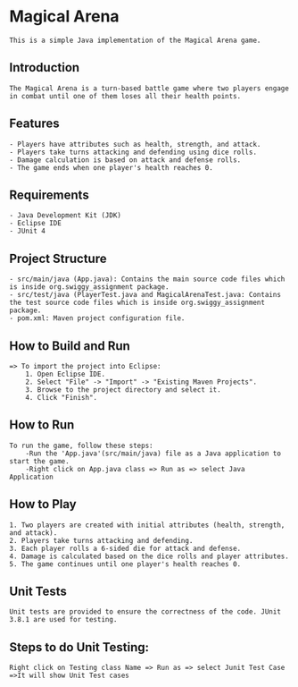 # Magical Arena
	This is a simple Java implementation of the Magical Arena game.

## Introduction
	The Magical Arena is a turn-based battle game where two players engage in combat until one of them loses all their health points.
	
## Features

	- Players have attributes such as health, strength, and attack.
	- Players take turns attacking and defending using dice rolls.
	- Damage calculation is based on attack and defense rolls.
	- The game ends when one player's health reaches 0.
	
## Requirements
	- Java Development Kit (JDK)
	- Eclipse IDE
	- JUnit 4
	
## Project Structure
	- src/main/java (App.java): Contains the main source code files which is inside org.swiggy_assignment package. 
	- src/test/java (PlayerTest.java and MagicalArenaTest.java: Contains the test source code files which is inside org.swiggy_assignment package. 
	- pom.xml: Maven project configuration file.

## How to Build and Run
	=> To import the project into Eclipse:
		1. Open Eclipse IDE.
		2. Select "File" -> "Import" -> "Existing Maven Projects".
		3. Browse to the project directory and select it.
		4. Click "Finish".
		
## How to Run
	To run the game, follow these steps:
		-Run the 'App.java'(src/main/java) file as a Java application to start the game.
		-Right click on App.java class => Run as => select Java Application
		
## How to Play
	1. Two players are created with initial attributes (health, strength, and attack).
	2. Players take turns attacking and defending.
	3. Each player rolls a 6-sided die for attack and defense.
	4. Damage is calculated based on the dice rolls and player attributes.
	5. The game continues until one player's health reaches 0.
	
## Unit Tests
	Unit tests are provided to ensure the correctness of the code. JUnit 3.8.1 are used for testing.
	
## Steps to do Unit Testing:
	Right click on Testing class Name => Run as => select Junit Test Case =>It will show Unit Test cases
